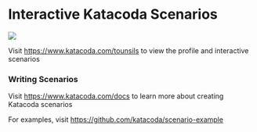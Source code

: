 # Interactive Katacoda Scenarios

[![](http://shields.katacoda.com/katacoda/tounsils/count.svg)](https://www.katacoda.com/tounsils "Get your profile on Katacoda.com")

Visit https://www.katacoda.com/tounsils to view the profile and interactive scenarios

### Writing Scenarios
Visit https://www.katacoda.com/docs to learn more about creating Katacoda scenarios

For examples, visit https://github.com/katacoda/scenario-example
